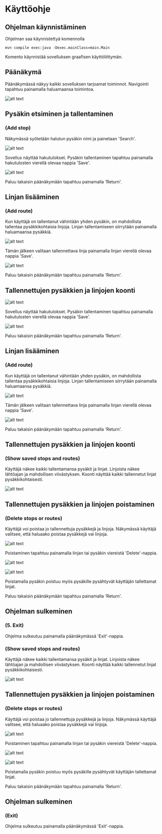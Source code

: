 # Käyttöohje

## Ohjelman käynnistäminen 

Ohjelman saa käynnistettyä komennolla 
 
```
mvn compile exec:java -Dexec.mainClass=main.Main
```

Komento käynnistää sovelluksen graafisen käyttöliittymän. 

## Päänäkymä 

Päänäkymässä näkyy kaikki sovelluksen tarjoamat toiminnot. Navigointi tapahtuu painamalla haluamaansa toimintoa. 

![alt text](https://github.com/Faktatykki/ot-harjoitustyo/blob/master/projekti/HSLGatherer/dokumentaatio/kuvat/mainMenu.png) 

## Pysäkin etsiminen ja tallentaminen
### (Add stop)
Näkymässä syötetään halutun pysäkin nimi ja painetaan 'Search'.

![alt text](https://github.com/Faktatykki/ot-harjoitustyo/blob/master/projekti/HSLGatherer/dokumentaatio/kuvat/searchStop.png)

Sovellus näyttää hakutulokset. Pysäkin tallentaminen tapahtuu painamalla hakutulosten vierellä olevaa nappia 'Save'. 

![alt text](https://github.com/Faktatykki/ot-harjoitustyo/blob/master/projekti/HSLGatherer/dokumentaatio/kuvat/searchResult.png) 

Paluu takaisin päänäkymään tapahtuu painamalla 'Return'. 

## Linjan lisääminen
### (Add route) 
Kun käyttäjä on tallentanut vähintään yhden pysäkin, on mahdollista tallentaa pysäkkikohtaisia linjoja. Linjan tallentamiseen siirrytään painamalla haluamaansa pysäkkiä.

![alt text](https://github.com/Faktatykki/ot-harjoitustyo/blob/master/projekti/HSLGatherer/dokumentaatio/kuvat/addRoute.png) 

Tämän jälkeen valitaan tallennettava linja painamalla linjan vierellä olevaa nappia 'Save'.

![alt text](https://github.com/Faktatykki/otharjoitustyo/blob/master/projekti/HSLGatherer/dokumentaatio/kuvat/routeResult.png)

Paluu takaisin päänäkymään tapahtuu painamalla 'Return'. 

## Tallennettujen pysäkkien ja linjojen koonti ​

![alt text](https://github.com/Faktatykki/ot-harjoitustyo/blob/master/projekti/HSLGatherer/dokumentaatio/kuvat/searchStop.png)

Sovellus näyttää hakutulokset. Pysäkin tallentaminen tapahtuu painamalla hakutulosten vierellä olevaa nappia 'Save'. 

![alt text](https://github.com/Faktatykki/ot-harjoitustyo/blob/master/projekti/HSLGatherer/dokumentaatio/kuvat/searchResult.png) 

Paluu takaisin päänäkymään tapahtuu painamalla 'Return'. 

## Linjan lisääminen

### (Add route) 

Kun käyttäjä on tallentanut vähintään yhden pysäkin, on mahdollista tallentaa pysäkkikohtaisia linjoja. Linjan tallentamiseen siirrytään painamalla haluamaansa pysäkkiä.

![alt text](https://github.com/Faktatykki/ot-harjoitustyo/blob/master/projekti/HSLGatherer/dokumentaatio/kuvat/addRoute.png) 

Tämän jälkeen valitaan tallennettava linja painamalla linjan vierellä olevaa nappia 'Save'.

![alt text](https://github.com/Faktatykki/ot-harjoitustyo/blob/master/projekti/HSLGatherer/dokumentaatio/kuvat/routeResult.png)

Paluu takaisin päänäkymään tapahtuu painamalla 'Return'. 

## Tallennettujen pysäkkien ja linjojen koonti 

### (Show saved stops and routes)

Käyttäjä näkee kaikki tallentamansa pysäkit ja linjat. Linjoista näkee lähtöajan ja mahdollisen viivästyksen. Koonti näyttää kaikki tallennetut linjat pysäkkikohtaisesti. 

![alt text](https://github.com/Faktatykki/ot-harjoitustyo/blob/master/projekti/HSLGatherer/dokumentaatio/kuvat/savedRoutes.png)

## Tallennettujen pysäkkien ja linjojen poistaminen 

### (Delete stops or routes)

Käyttäjä voi poistaa jo tallennettuja pysäkkejä ja linjoja. Näkymässä käyttäjä valitsee, että haluaako poistaa pysäkkejä vai linjoja. 

![alt text](https://github.com/Faktatykki/ot-harjoitustyo/blob/master/projekti/HSLGatherer/dokumentaatio/kuvat/deleteMenu.png)

Poistaminen tapahtuu painamalla linjan tai pysäkin viereistä 'Delete'-nappia.

![alt text](https://github.com/Faktatykki/ot-harjoitustyo/blob/master/projekti/HSLGatherer/dokumentaatio/kuvat/deleteRoute.png)

![alt text](https://github.com/Faktatykki/ot-harjoitustyo/blob/master/projekti/HSLGatherer/dokumentaatio/kuvat/deleteStop.png)

Poistamalla pysäkin poistuu myös pysäkille pysähtyvät käyttäjän tallettamat linjat. 

Paluu takaisin päänäkymään tapahtuu painamalla 'Return'.  

## Ohjelman sulkeminen 

### (5. Exit) 

Ohjelma sulkeutuu painamalla päänäkymässä 'Exit'-nappia.
### (Show saved stops and routes)

Käyttäjä näkee kaikki tallentamansa pysäkit ja linjat. Linjoista näkee lähtöajan ja mahdollisen viivästyksen. Koonti näyttää kaikki tallennetut linjat pysäkkikohtaisesti. 

![alt text](https://github.com/Faktatykki/ot-harjoitustyo/blob/master/projekti/HSLGatherer/dokumentaatio/kuvat/savedRoutes.png)

## Tallennettujen pysäkkien ja linjojen poistaminen 
### (Delete stops or routes)

Käyttäjä voi poistaa jo tallennettuja pysäkkejä ja linjoja. Näkymässä käyttäjä valitsee, että haluaako poistaa pysäkkejä vai linjoja. 

![alt text](https://github.com/Faktatykki/ot-harjoitustyo/blob/master/projekti/HSLGatherer/dokumentaatio/kuvat/deleteMenu.png)

Poistaminen tapahtuu painamalla linjan tai pysäkin viereistä 'Delete'-nappia.

![alt text](https://github.com/Faktatykki/ot-harjoitustyo/blob/master/projekti/HSLGatherer/dokumentaatio/kuvat/deleteRoute.png)

![alt text](https://github.com/Faktatykki/ot-harjoitustyo/blob/master/projekti/HSLGatherer/dokumentaatio/kuvat/deleteStop.png)

Poistamalla pysäkin poistuu myös pysäkille pysähtyvät käyttäjän tallettamat linjat. 

Paluu takaisin päänäkymään tapahtuu painamalla 'Return'.  

## Ohjelman sulkeminen 
### (Exit) 

Ohjelma sulkeutuu painamalla päänäkymässä 'Exit'-nappia.
